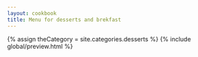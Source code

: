 ```yaml
---
layout: cookbook
title: Menu for desserts and brekfast
---
```

<div class="container">
{% assign theCategory = site.categories.desserts %}
{% include global/preview.html %}

</div>